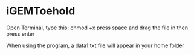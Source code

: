 # iGEMToehold

Open Terminal, type this:
chmod +x
press space and drag the file in then press enter







When using the program, a data1.txt file will appear in your home folder
